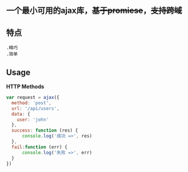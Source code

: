 一个最小可用的ajax库，~~基于promiese~~，~~支持跨域~~
---
## 特点 
    .精巧
    .简单

## Usage

**HTTP Methods**

```js
var request = ajax({
  method: 'post',
  url: '/api/users',
  data: {
    user: 'john'
  },
  success: function (res) {
      console.log('成功 =>', res)
  },
  fail:function (err) {
      console.log('失败 =>', err)
  }
})
```
 